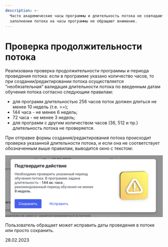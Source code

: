 ```yaml
---
description: >-
  Часто академические часы программы и длительность потока не совпадают. При
  заполнении потока на часы программы не обращают внимание.
---
```


# Проверка продолжительности потока

Реализована проверка продолжительности программы и периода проведения потока: если в программе указано количество часов, то при создании/редактировании потока осуществляется “необязательная” валидация длительности потока по введенным датам обучения потока согласно следующим правилам:

* для программ длительностью 256 часов поток должен длиться не менее 10 недель (т.е. >=);
* 144 часа - не менее 6 недель;
* 72 часа - не менее 3 недель;
* для программ с другим количеством часов (36, 512 и пр.) длительность потока не проверяется.

При отправке формы создания/редактирования потока происходит проверка указанной длительности потока, и если она не соответствует обозначенным выше правилам, выводится окно с текстом:

![](<../../.gitbook/assets/image (2) (1) (4) (1).png>)

Пользователь обращает может исправить даты проведения в потоке или просто сохранить.

28.02.2023
